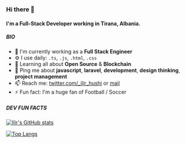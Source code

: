 ### Hi there 👋

#### I'm a Full-Stack Developer working in Tirana, Albania.

##### BIO

- 🏢 I'm currently working as a **Full Stack Engineer**
- ⚙️ I use daily: `.ts`, `.js`, `.html`, `.css`
- 🌱 Learning all about **Open Source** & **Blockchain**
- 💬 Ping me about **javascript**, **laravel**, **development**, **design thinking**, **project management**
- 📫 Reach me: [twitter.com/_ilir_hushi](https://twitter.com/_ilir_hushi) or [mail](mailto:ilirhushi@gmail.com?subject=[GitHub%20Source]%20Hi%20Ilir)
- ⚡️ Fun fact: I'm a huge fan of Football / Soccer

##### DEV FUN FACTS

[![Ilir's GitHub stats](https://github-readme-stats.vercel.app/api?username=ilirhushi&count_private=true&show_icons=true&hide=contribs)](https://github.com/ilirhushi/github-readme-stats)

[![Top Langs](https://github-readme-stats.vercel.app/api/top-langs/?username=ilirhushi&layout=compact&exclude_repo=laravel-angular6-material,laravel5.5-angular5)](https://github.com/ilirhushi/github-readme-stats)
